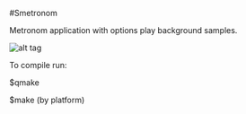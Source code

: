 #Smetronom

Metronom application with options play background samples.

![alt tag](http://quadriproduction.org/media/img/app/smetronom.jpg)

To compile run:

$qmake

$make (by platform)
















